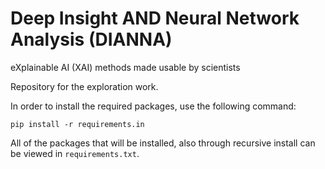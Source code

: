 # Deep Insight AND Neural Network Analysis (DIANNA) 
eXplainable AI (XAI) methods made usable by scientists

Repository for the exploration work.

In order to install the required packages, use the following command:

`pip install -r requirements.in`

All of the packages that will be installed, also through recursive install can be viewed in `requirements.txt`.
